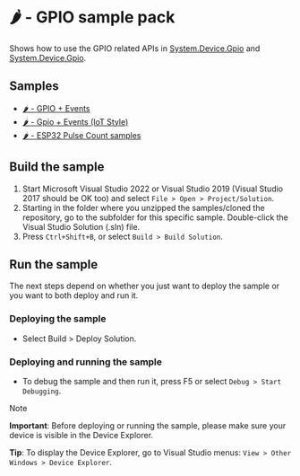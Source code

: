 # 🌶️ - GPIO sample pack

Shows how to use the GPIO related APIs in [System.Device.Gpio](http://docs.nanoframework.net/api/System.Device.Gpio.html) and [System.Device.Gpio](http://docs.nanoframework.net/api/System.Device.Gpio.html).

## Samples

- [🌶️ - GPIO + Events](Gpio%2BEvents/)
- [🌶️ - Gpio + Events (IoT Style)](Gpio%2BEventsIoTStyle/)
- [🌶️ - ESP32 Pulse Count samples](Esp32PulseCounter)

## Build the sample

1. Start Microsoft Visual Studio 2022 or Visual Studio 2019 (Visual Studio 2017 should be OK too) and select `File > Open > Project/Solution`.
1. Starting in the folder where you unzipped the samples/cloned the repository, go to the subfolder for this specific sample. Double-click the Visual Studio Solution (.sln) file.
1. Press `Ctrl+Shift+B`, or select `Build > Build Solution`.

## Run the sample

The next steps depend on whether you just want to deploy the sample or you want to both deploy and run it.

### Deploying the sample

- Select Build > Deploy Solution.

### Deploying and running the sample

- To debug the sample and then run it, press F5 or select `Debug > Start Debugging`.

> [!NOTE]
>
> **Important**: Before deploying or running the sample, please make sure your device is visible in the Device Explorer.
>
> **Tip**: To display the Device Explorer, go to Visual Studio menus: `View > Other Windows > Device Explorer`.
